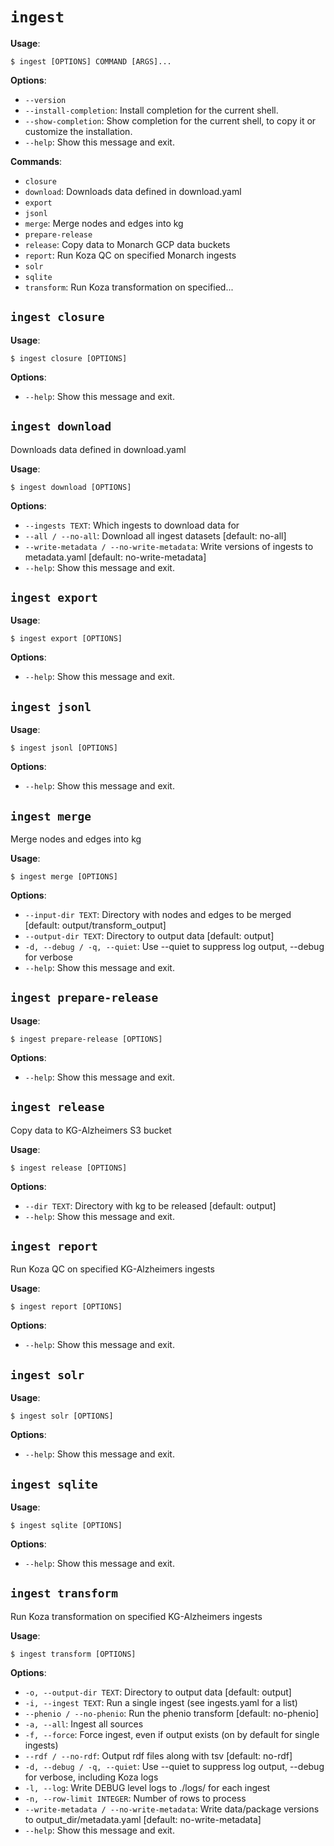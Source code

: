 # `ingest`

**Usage**:

```console
$ ingest [OPTIONS] COMMAND [ARGS]...
```

**Options**:

* `--version`
* `--install-completion`: Install completion for the current shell.
* `--show-completion`: Show completion for the current shell, to copy it or customize the installation.
* `--help`: Show this message and exit.

**Commands**:

* `closure`
* `download`: Downloads data defined in download.yaml
* `export`
* `jsonl`
* `merge`: Merge nodes and edges into kg
* `prepare-release`
* `release`: Copy data to Monarch GCP data buckets
* `report`: Run Koza QC on specified Monarch ingests
* `solr`
* `sqlite`
* `transform`: Run Koza transformation on specified...

## `ingest closure`

**Usage**:

```console
$ ingest closure [OPTIONS]
```

**Options**:

* `--help`: Show this message and exit.

## `ingest download`

Downloads data defined in download.yaml

**Usage**:

```console
$ ingest download [OPTIONS]
```

**Options**:

* `--ingests TEXT`: Which ingests to download data for
* `--all / --no-all`: Download all ingest datasets  [default: no-all]
* `--write-metadata / --no-write-metadata`: Write versions of ingests to metadata.yaml  [default: no-write-metadata]
* `--help`: Show this message and exit.

## `ingest export`

**Usage**:

```console
$ ingest export [OPTIONS]
```

**Options**:

* `--help`: Show this message and exit.

## `ingest jsonl`

**Usage**:

```console
$ ingest jsonl [OPTIONS]
```

**Options**:

* `--help`: Show this message and exit.

## `ingest merge`

Merge nodes and edges into kg

**Usage**:

```console
$ ingest merge [OPTIONS]
```

**Options**:

* `--input-dir TEXT`: Directory with nodes and edges to be merged  [default: output/transform_output]
* `--output-dir TEXT`: Directory to output data  [default: output]
* `-d, --debug / -q, --quiet`: Use --quiet to suppress log output, --debug for verbose
* `--help`: Show this message and exit.

## `ingest prepare-release`

**Usage**:

```console
$ ingest prepare-release [OPTIONS]
```

**Options**:

* `--help`: Show this message and exit.

## `ingest release`

Copy data to KG-Alzheimers S3 bucket

**Usage**:

```console
$ ingest release [OPTIONS]
```

**Options**:

* `--dir TEXT`: Directory with kg to be released  [default: output]
* `--help`: Show this message and exit.

## `ingest report`

Run Koza QC on specified KG-Alzheimers ingests

**Usage**:

```console
$ ingest report [OPTIONS]
```

**Options**:

* `--help`: Show this message and exit.

## `ingest solr`

**Usage**:

```console
$ ingest solr [OPTIONS]
```

**Options**:

* `--help`: Show this message and exit.

## `ingest sqlite`

**Usage**:

```console
$ ingest sqlite [OPTIONS]
```

**Options**:

* `--help`: Show this message and exit.

## `ingest transform`

Run Koza transformation on specified KG-Alzheimers ingests

**Usage**:

```console
$ ingest transform [OPTIONS]
```

**Options**:

* `-o, --output-dir TEXT`: Directory to output data  [default: output]
* `-i, --ingest TEXT`: Run a single ingest (see ingests.yaml for a list)
* `--phenio / --no-phenio`: Run the phenio transform  [default: no-phenio]
* `-a, --all`: Ingest all sources
* `-f, --force`: Force ingest, even if output exists (on by default for single ingests)
* `--rdf / --no-rdf`: Output rdf files along with tsv  [default: no-rdf]
* `-d, --debug / -q, --quiet`: Use --quiet to suppress log output, --debug for verbose, including Koza logs
* `-l, --log`: Write DEBUG level logs to ./logs/ for each ingest
* `-n, --row-limit INTEGER`: Number of rows to process
* `--write-metadata / --no-write-metadata`: Write data/package versions to output_dir/metadata.yaml  [default: no-write-metadata]
* `--help`: Show this message and exit.
